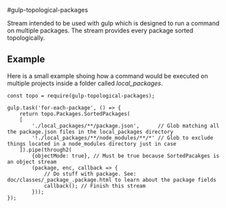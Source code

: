 #gulp-topological-packages

Stream intended to be used with gulp which is designed to run a command on multiple packages. The stream provides every package sorted topologically.

## Example

Here is a small example shoing how a command would be executed on multiple projects inside a folder called *local_packages*.

```
const topo = require(gulp-topological-packages);

gulp.task('for-each-package', () => {
    return topo.Packages.SortedPackages(
    [
        './local_packages/**/package.json',      // Glob matching all the package.json files in the local_packages directory
        '!./local_packages/**/node_modules/**/*' // Glob to exclude things located in a node_modules directory just in case
    ]).pipe(through2(
        {objectMode: true}, // Must be true because SortedPacakges is an object stream
        (package, enc, callback => {
            // Do stuff with package. See: doc/classes/_package_.package.html to learn about the package fields
            callback(); // Finish this stream 
        }));
});
```